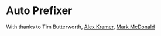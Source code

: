 # Auto Prefixer

With thanks to Tim Butterworth, [Alex Kramer](https://github.com/mitochondrion), [Mark McDonald](https://github.com/MarkyMarkMcDonald)
